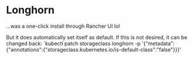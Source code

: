 # Longhorn

...was a one-click install through Rancher UI lol

But it does automatically set itself as default. If this is not desired, it can be changed back:
`kubectl patch storageclass longhorn -p '{"metadata": {"annotations":{"storageclass.kubernetes.io/is-default-class":"false"}}}'